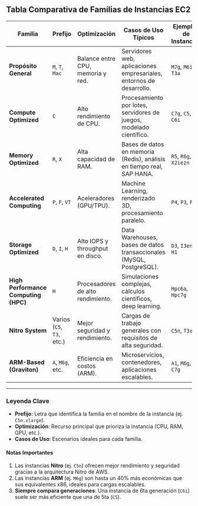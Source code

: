 ## **Tabla Comparativa de Familias de Instancias EC2**  

| **Familia**               | **Prefijo** | **Optimización**          | **Casos de Uso Típicos**                          | **Ejemplos de Instancias** |
|---------------------------|------------|---------------------------|------------------------------------------------|--------------------------|
| **Propósito General**      | `M`, `T`, `Mac` | Balance entre CPU, memoria y red. | Servidores web, aplicaciones empresariales, entornos de desarrollo. | `M7g`, `M6i`, `T3a` |
| **Compute Optimized**      | `C`        | Alto rendimiento de CPU.  | Procesamiento por lotes, servidores de juegos, modelado científico. | `C7g`, `C5`, `C6i` |
| **Memory Optimized**       | `R`, `X`   | Alta capacidad de RAM.    | Bases de datos en memoria (Redis), análisis en tiempo real, SAP HANA. | `R5`, `R6g`, `X2iezn` |
| **Accelerated Computing**  | `P`, `F`, `VT` | Aceleradores (GPU/TPU).   | Machine Learning, renderizado 3D, procesamiento paralelo. | `P4`, `P3`, `F1` |
| **Storage Optimized**      | `D`, `I`, `H` | Alto IOPS y throughput en disco. | Data Warehouses, bases de datos transaccionales (MySQL, PostgreSQL). | `D3`, `I3en`, `H1` |
| **High Performance Computing (HPC)** | `H` | Procesadores de alto rendimiento. | Simulaciones complejas, cálculos científicos, deep learning. | `Hpc6a`, `Hpc7g` |
| **Nitro System**           | Varios (`C5`, `T3`, etc.) | Mejor seguridad y rendimiento. | Cargas de trabajo generales con requisitos de alta seguridad. | `C5n`, `T3a` |
| **ARM-Based (Graviton)**   | `A`, `M6g`, etc. | Eficiencia en costos (ARM). | Microservicios, contenedores, aplicaciones escalables. | `A1`, `M6g`, `C7g` |

---

### **Leyenda Clave**  
- **Prefijo**: Letra que identifica la familia en el nombre de la instancia (ej. `C5n.xlarge`).  
- **Optimización**: Recurso principal que prioriza la instancia (CPU, RAM, GPU, etc.).  
- **Casos de Uso**: Escenarios ideales para cada familia.  

#### **Notas Importantes**  
1. Las instancias **Nitro** (ej. `C5n`) ofrecen mejor rendimiento y seguridad gracias a la arquitectura Nitro de AWS.  
2. Las instancias **ARM** (ej. `M6g`) son hasta un 40% más económicas que sus equivalentes x86, ideales para cargas escalables.  
3. **Siempre compara generaciones**: Una instancia de 6ta generación (`C6i`) suele ser más eficiente que una de 5ta (`C5`).  
